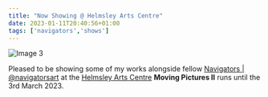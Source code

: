 ```yaml
---
title: "Now Showing @ Helmsley Arts Centre"
date: 2023-01-11T20:40:56+01:00
tags: ['navigators','shows']
---
```

![Image 3](/2023-01-11-helmsley-arts-centre-now-showing/helmsley-moving-pictures-2-flyer-navigators.png)

Pleased to be showing some of my works alongside fellow [Navigators | @navigatorsart](https://instagram.com/navigatorsart) at the [Helmsley Arts Centre](https://www.helmsleyarts.co.uk/) **Moving Pictures II** runs until the 3rd March 2023.
